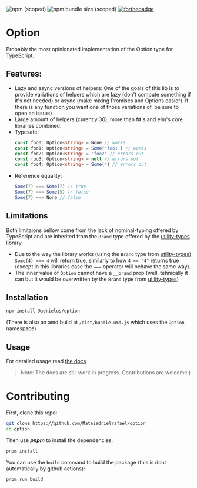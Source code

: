 ![npm (scoped)](https://img.shields.io/npm/v/@adrielus/option?style=for-the-badge)
![npm bundle size (scoped)](https://img.shields.io/bundlephobia/minzip/@adrielus/option?style=for-the-badge)
[![forthebadge](https://forthebadge.com/images/badges/powered-by-water.svg)](https://forthebadge.com)

# Option

Probably the most opinionated implementation of the Option type for TypeScript.

## Features:

-   Lazy and async versions of helpers:
    One of the goals of this lib is to provide variations of helpers which are lazy (don't compute something if it's not needed) or async (make mixing Promises and Options easier). If there is any function you want one of those variations of, be sure to open an issue:)
-   Large amount of helpers (curently 30), more than f#'s and elm's core libraries combined.
-   Typesafe:
    ```ts
    const foo0: Option<string> = None // works
    const foo1: Option<string> = Some('foo1') // works
    const foo2: Option<string> = 'foo2' // errors out
    const foo3: Option<string> = null // errors out
    const foo4: Option<string> = Some(4) // errors out
    ```
-   Reference equality:
    ```ts
    Some(7) === Some(7) // true
    Some(7) === Some(5) // false
    Some(7) === None // false
    ```

## Limitations

Both limitaions bellow come from the lack of nominal-typing offered by TypeScript and are inherited from the `Brand` type offered by the [utility-types](https://github.com/piotrwitek/utility-types) library

-   Due to the way the library works (using the `Brand`
    type from [utility-types](https://github.com/piotrwitezutility-types)) `Some(4) === 4` will return true, similarly to how `4 == "4"` returns true (except in this libraries case the `===` operator will behave the same way).
-   The inner value of `Option` cannot have a `__brand` prop
    (well, tehnically it can but it would be overwritten by the `Brand` type from [utility-types](https://github.com/piotrwitek/utility-types))

## Installation

```sh
npm install @adrielus/option
```

(There is also an amd build at `/dist/bundle.umd.js` which uses the `Option` namespace)

## Usage

For detailed usage read [the docs](https://github.com/Mateiadrielrafael/option/tree/master/docs/main.md)

> Note: The docs are still work in progress. Contributions are welcome:)

# Contributing

First, clone this repo:

```sh
git clone https://github.com/Mateiadrielrafael/option
cd option
```

Then use **_pnpm_** to install the dependencies:

```sh
pnpm install
```

You can use the `build` command to build the package (this is dont automatically by github actions):

```sh
pnpm run build
```
